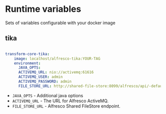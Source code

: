# Runtime variables

Sets of variables configurable with your docker image

## tika

```yaml

transform-core-tika:
    image: localhost/alfresco-tika:YOUR-TAG
    environment:
      JAVA_OPTS:
      ACTIVEMQ_URL: nio://activemq:61616
      ACTIVEMQ_USER: admin
      ACTIVEMQ_PASSWORD: admin
      FILE_STORE_URL: http://shared-file-store:8099/alfresco/api/-default-/private/sfs/versions/1/file

```

- `JAVA_OPTS` - Additional java options
- `ACTIVEMQ_URL` - The URL for Alfresco ActiveMQ.
- `FILE_STORE_URL` -  Alfresco Shared FileStore endpoint.
